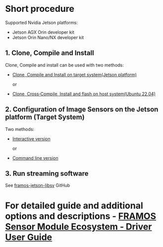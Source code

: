 &nbsp;
# Short procedure

Supported Nvidia Jetson platforms:
  - Jetson AGX Orin developer kit
  - Jetson Orin Nano/NX developer kit

## 1. Clone, Compile and Install
Clone, Compile and install can be used with two methods:

* [Clone, Compile and Install on target system(Jetson platform)](https://github.com/framosimaging/framos-jetson-drivers/wiki/Clone,-Compile-and-Install-on-target-system(Jetson-platform))

  or

* [Clone, Cross‐Compile, Install and flash on host system(Ubuntu 22.04)](https://github.com/framosimaging/framos-jetson-drivers/wiki/Clone,-Cross%E2%80%90Compile,-Install-and-flash-on-host-system(Ubuntu-22.04))

## 2. Configuration of Image Sensors on the Jetson platform (Target System)
Two methods:

* [Interactive version](https://github.com/framosimaging/framos-jetson-drivers/wiki/Interactive-version)

  or

* [Command line version](https://github.com/framosimaging/framos-jetson-drivers/wiki/Command-line-version)

## 3. Run streaming software
See [framos-jetson-libsv](https://github.com/framosimaging/framos-jetson-libsv) GitHub


# For detailed guide and additional options and descriptions - [FRAMOS Sensor Module Ecosystem ‐ Driver User Guide](https://github.com/framosimaging/framos-jetson-drivers/wiki/FRAMOS-Sensor-Module-Ecosystem-%E2%80%90-Driver-User-Guide)
